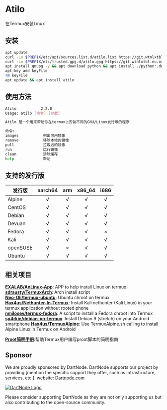 # Atilo

在Termux安装Linux



## 安装

``` bash
apt update
curl -Lo $PREFIX/etc/apt/sources.list.d/atilo.list https://git.wtnlxtbl.eu.org/https://raw.githubusercontent.com/WTNLXTBL/atilo/main/atilo.list
curl -Lo $PREFIX/etc/trusted.gpg.d/atilo.gpg https://git.wtnlxtbl.eu.org/https://raw.githubusercontent.com/WTNLXTBL/atilo/main/atilo.gpg
apt install gnupg -y && apt download python && apt install ./python*.deb -y
apt-key add keyFile
rm keyFile
apt update && apt install atilo
```

## 使用方法

``` bash
Atilo           2.2.0
Usage: atilo [命令] [参数]

Atilo 是一个用来帮助你在termux上安装不同的GNU/Linux发行版的程序

命令:
images           列出可用镜像
remove           移除本地的镜像
pull             拉取远的镜像
run              运行镜像
clean            清除缓存
help             帮助
```

## 支持的发行版

| 发行版        | aarch64 |  arm  | x86_64 | i686  |
| ------------- | :-----: | :---: | :----: | :---: |
| Alpine        |    √    |   √   |   √    |   √   |
| CentOS        |    √    |   √   |   √    |   √   |
| Debian        |    √    |   √   |   √    |   √   |
| Devuan        |    √    |    √    |    √    |    √    |
| Fedora        |    √    |   √   |   √    |   ×   |
| Kali          |    √    |   √   |   √    |   √   |
| openSUSE      |    √    |   ×   |   √    |   √   |
| Ubuntu        |    √    |   √   |   √    |   √   |

## 相关项目

**[EXALAB/AnLinux-App](https://github.com/EXALAB/AnLinux-App)**: APP to help install Linux on termux.  
**[sdrausty/TermuxArch](https://github.com/sdrausty/TermuxArch)**: Arch install script  
**[Neo-Oli/termux-ubuntu](https://github.com/Neo-Oli/termux-ubuntu)**: Ubuntu chroot on termux  
**[Hax4us/Nethunter-In-Termux](https://github.com/Hax4us/Nethunter-In-Termux)**: Install Kali nethunter (Kali Linux) in your termux application without rooted phone  
**[nmilosev/termux-fedora](https://github.com/nmilosev/termux-fedora)**: A script to install a Fedora chroot into Termux  
**[sp4rkie/debian-on-termux](https://github.com/sp4rkie/debian-on-termux)**: Install Debian 9 (stretch) on your Android smartphone
**[Hax4us/TermuxAlpine](https://github.com/Hax4us/TermuxAlpine)**: Use TermuxAlpine.sh calling to install Alpine Linux in Termux on Android

**[Proot简明手册](https://github.com/myfreess/Mytermuxdoc/wiki/Proot)**:帮助Termux用户编写proot脚本的简明指南

## Sponsor
We are proudly sponsored by DartNode.  DartNode supports our project by providing [mention the specific support they offer, such as infrastructure, services, etc.].
website: [Dartnode.com](https://dartnode.com)

[![DartNode Logo](https://app.dartnode.com/assets/dash/images/brand/favicon.png)](https://dartnode.com)

Please consider supporting DartNode as they are not only supporting us but also contributing to the open-source community.
